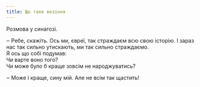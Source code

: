 ```yaml
---
title: Що таке везіння
---
```


Розмова у синагозі.

‒ Ребе, скажіть. Ось ми, євреї, так страждаєм всю свою історію. І зараз нас так сильно утискають, ми так сильно страждаємо.<br> Я ось що собі подумав:<br> Чи варте воно того? <br>Чи може було б краще зовсім не народжуватись?

‒ Може і краще, сину мій. Але не всім так щастить!
